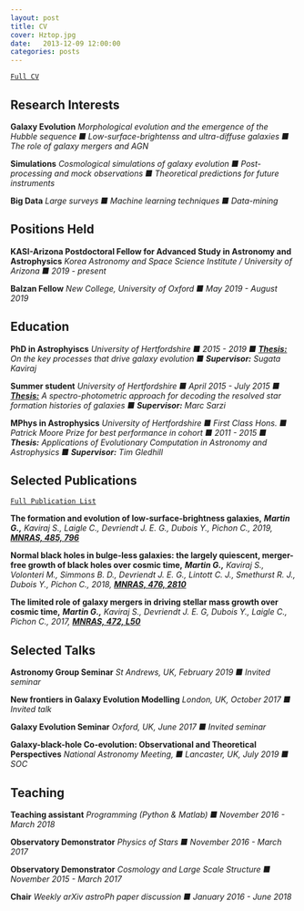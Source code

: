 ```yaml
---
layout: post
title: CV
cover: Hztop.jpg
date:   2013-12-09 12:00:00
categories: posts
---
```


[`Full CV`](/files/CVGarrethMartin.pdf "CV")

## Research Interests

**Galaxy Evolution** *Morphological evolution and the emergence of the Hubble sequence &#9632; Low-surface-brightenss and ultra-diffuse galaxies &#9632; The role of galaxy mergers and AGN*
  
**Simulations** *Cosmological simulations of galaxy evolution &#9632; Post-processing and mock observations &#9632; Theoretical predictions for future instruments*

**Big Data** *Large surveys &#9632; Machine learning techniques &#9632; Data-mining*

## Positions Held

**KASI-Arizona Postdoctoral Fellow for Advanced Study in Astronomy and Astrophysics** *Korea Astronomy and Space Science Institute / University of Arizona &#9632; 2019 - present*

**Balzan Fellow** *New College, University of Oxford &#9632; May 2019 - August 2019*

## Education

**PhD in Astrophyiscs** *University of Hertfordshire &#9632; 2015 - 2019 &#9632;* [***Thesis:***](/files/Thesis.pdf) *On the key processes that drive galaxy evolution &#9632;* ***Supervisor:*** *Sugata Kaviraj*

**Summer student** *University of Hertfordshire &#9632; April 2015 - July 2015 &#9632;* [***Thesis:***](/files/Masters_Thesis.pdf) *A spectro-photometric approach for decoding the resolved star formation histories of galaxies  &#9632;* ***Supervisor:*** *Marc Sarzi*

**MPhys in Astrophysics** *University of Hertfordshire &#9632; First Class Hons. &#9632; Patrick Moore Prize for best performance in cohort  &#9632; 2011 - 2015 &#9632;* ***Thesis:*** *Applications of Evolutionary Computation in Astronomy and Astrophysics &#9632;* ***Supervisor:*** *Tim Gledhill*

## Selected Publications

[`Full Publication List`](/posts/2013/12/09/Publications.html "Publications")

**The formation and evolution of low-surface-brightness galaxies,** ***Martin G.,*** *Kaviraj S., Laigle C., Devriendt J. E. G., Dubois Y., Pichon C., 2019,* [***MNRAS, 485, 796***](https://doi.org/10.1093/mnras/stz356 "G. Martin et al. 2019")

**Normal black holes in bulge-less galaxies: the largely quiescent, merger-free growth of black holes over cosmic time,** ***Martin G.,*** *Kaviraj S., Volonteri M., Simmons B. D., Devriendt J. E. G., Lintott C. J., Smethurst R. J., Dubois Y., Pichon C., 2018,* [***MNRAS, 476, 2810***](https://doi.org/10.1093/mnras/sty324 "G. Martin et al. 2018")

**The limited role of galaxy mergers in driving stellar mass growth over cosmic time,** ***Martin G.,*** *Kaviraj S., Devriendt J. E. G,
Dubois Y., Laigle C., Pichon C., 2017,* [***MNRAS, 472, L50***](https://doi.org/10.1093/mnrasl/slx136 "G. Martin et al. 2017")

## Selected Talks

**Astronomy Group Seminar** *St Andrews, UK, February 2019 &#9632; Invited seminar*

**New frontiers in Galaxy Evolution Modelling** *London, UK, October 2017 &#9632; Invited talk*

**Galaxy Evolution Seminar**  *Oxford, UK, June 2017 &#9632; Invited seminar*

**Galaxy-black-hole Co-evolution: Observational and Theoretical Perspectives** *National Astronomy Meeting, &#9632; Lancaster, UK, July 2019 &#9632; SOC*

## Teaching

**Teaching assistant** *Programming (Python & Matlab) &#9632; November 2016 - March 2018*

**Observatory Demonstrator** *Physics of Stars &#9632; November 2016 - March 2017*

**Observatory Demonstrator** *Cosmology and Large Scale Structure &#9632; November 2015 - March 2017*

**Chair** *Weekly arXiv astroPh paper discussion &#9632; January 2016 - June 2018*